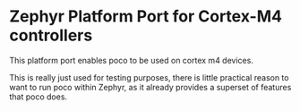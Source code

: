 # Zephyr Platform Port for Cortex-M4 controllers

This platform port enables poco to be used on cortex m4 devices.

This is really just used for testing purposes, there is little practical reason to want
to run poco within Zephyr, as it already provides a superset of features that poco does.
